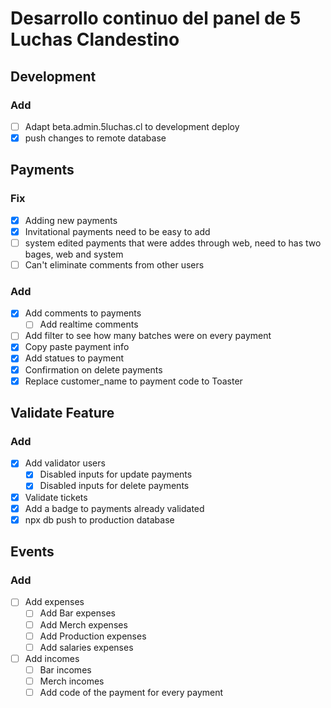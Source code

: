 # Desarrollo continuo del panel de 5 Luchas Clandestino

## Development

### Add

- [ ] Adapt beta.admin.5luchas.cl to development deploy
- [x] push changes to remote database

## Payments

### Fix

- [x] Adding new payments
- [x] Invitational payments need to be easy to add
- [ ] system edited payments that were addes through web, need to has two bages, web and system
- [ ] Can't eliminate comments from other users

### Add

- [x] Add comments to payments
  - [ ] Add realtime comments
- [ ] Add filter to see how many batches were on every payment
- [x] Copy paste payment info
- [x] Add statues to payment
- [x] Confirmation on delete payments
- [x] Replace customer_name to payment code to Toaster

## Validate Feature

### Add

- [x] Add validator users
  - [x] Disabled inputs for update payments
  - [x] Disabled inputs for delete payments
- [x] Validate tickets
- [x] Add a badge to payments already validated
- [x] npx db push to production database

## Events

### Add

- [ ] Add expenses
  - [ ] Add Bar expenses
  - [ ] Add Merch expenses
  - [ ] Add Production expenses
  - [ ] Add salaries expenses
- [ ] Add incomes
  - [ ] Bar incomes
  - [ ] Merch incomes
  - [ ] Add code of the payment for every payment
